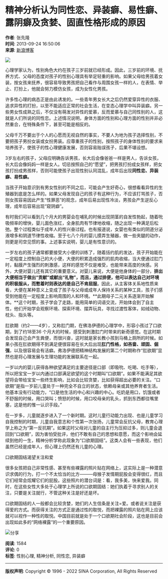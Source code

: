 # 精神分析认为同性恋、异装癖、易性癖、露阴癖及贪婪、固直性格形成的原因
**作者**: 张先隆  
**时间**: 2013-09-24 16:50:06  
**来源**: [新浪博客](http://blog.sina.com.cn/u/1227187337)  

![](http://p2.sinaimg.cn/1227187337/180/1606201622)

心理学家认为，性别角色大约在孩子三岁前就已经形成。因此，三岁前的环境、抚养方式、父母的态度对孩子的性别心理具有举足轻重的影响。如果父母给男孩着女装，按女孩来抚养，很容易导致男孩把自己看作与周围女孩一样的人，在表情、举止、打扮上，他就会努力模仿女孩，成为女性化男孩。

许多性心理的病态正是由此诱发的。一些青年男女长大之后仍然爱穿异性的衣服、追求异性的打扮，以至不能适应正常的社会生活，在变态心理学中叫异装癖。另一些男女性成熟之后，不仅没有萌发对异性的爱慕，反而爱慕与自己同性别的人，这就是人们所说的同性恋。上述情况说明，身体方面的性别和心理方面的性别并非必然重合，在特殊条件下，甚至可能是相反的。

父母千万不要出于个人的心愿而无视自然的事实，不要人为地为孩子选择性别，不要把孩子男扮女装或女扮男装。应尊重孩子的性别，按照孩子的身体性别的要求来培养孩子，使孩子的性心理健康发展，否则容易贻误孩子，后果不堪设想。

3岁左右的孩子，父母应明确告诉男孩，长大后会像爸爸一样是男人，告诉女孩，长大后会像妈妈一样是女人。切忌按照自己的“愿望”，把男孩打扮成女孩样，把女孩打扮成男孩样，否则可能使孩子出现性别认同混乱，成年后出现**同性恋、异装癖、易性癖。**

当孩子开始意识到有男女性别的不同之后，可能会产生好奇心，很想看看异性的生殖器到底是怎么样的。如果父母发现自己的孩子有这种行为，不应该打骂孩子，否则女孩容易因此产生“性罪恶”的观念，成年后易出现性冷淡，男孩会产生逆反心理，成年后容易出现“窥阴癖”。

有时我们可以看到几个月大的男婴会在哺乳的时候出现阴茎的自发性勃起，随着吮吸频率的增快，婴儿面色涨红，全身肌肉有节律地收缩，随之出现一种满足后松弛。整个过程类似于成年人的性兴奋过程。也有报道说，女婴也有类似的阴道分泌液增多和阴道节律性收缩。至于七八个月的婴儿摸弄生殖器，做一些夹腿的动作，则更是司空见惯的事。上述事实说明，婴儿是有性意识的。

一岁左右的孩子通常都要接受大小便的训练了，随着括约肌的发达，孩子开始能在一定程度上控制自己的大小便，大便的积累造成强烈的肌肉收缩，当大便通过肛门时，黏膜产生强烈的刺激感，这样的感觉不仅是难受，也能带来高度的快感。另外，大便对婴儿还有其它的重要意义。对婴儿来说，大便是他身体的一部分，**排出大便相当于做出“贡献”或献出“礼物”，**而且，通过排便，他可以表达自己对环境的积极服从，而**憋着时则表达的是自己不肯屈服**。因此，从主客体关系地性质来看，大便在某种意义上变成了孩子与父母或成年人保持关系的某种工具，孩子们感受到他能在一定程度上影响周围的人和环境。**此期母子二元关系逐渐开始解体。**这个时期，孩子学会了走路，能用简单的词语交流，开始体会到了自主性，他们开始学会观察环境、探索环境、摆弄玩具，寻找过渡性客体，如绒动物、枕头、指头等。

肛欲期（约2——4岁），又称肛门期，在佛洛伊德的心理学中，形容小孩过了口欲期，到了约18至36 个月大的时候，感受到刺激肛门时带来的新奇感觉。在这时期会发现自己会产生粪便，而很兴奋，这时就是家长教小孩到马桶上厕所的时候。如果小孩在肛欲期得不到满足便很容易在长大后出现**肛门性格，如吝啬、顽固、倔强**，以及很容易会有洁癖。弗洛伊德把精神结构发展的第二个时期称作“肛欲期”显然也是将心理发展与生理功能的发展联系在一起。

一岁以内的婴儿获得各种欲望满足的主要途径是口部（即吸吮、吃喝、吃手等），所以把宝宝一岁以内通过口部满足欲望的这个时期叫“口欲期”。如果不能满足其欲望将会带给宝宝一些终生影响，比如会比较贪婪，比如获得超出必要的关注。“口欲期”是指一岁前儿童处于一种完全不自立的状态，依赖母亲或其他养育者生活。他基本没有行动能力，“口是他生活的中心和兴趣的中心。吃奶是用口，饥饿或者不舒服的时候，用口哭叫；愤怒的时候，用口咬母亲的乳头，抓到东西都往嘴里塞，这是他的惟一认识手段。”

在一岁多，儿童就逐步进入了一个新时期。这时儿童行动能力出现、也是儿童学习自我控制的时期，儿童自我意志和个性第一次张扬，儿童常会反抗父母，教育心理学上称之为“第一反抗期”。如果这时父母对儿童的自主行为压抑过多，则儿童会退回到“口欲期”，因为害怕受批评，他们不敢有自己的思想和意愿，而这个影响会延续到他的一生，精神分析学称此现象为“口欲期固结”。这类人会有一些表现，他们虽然已经是成年人，但心理上仍然还有儿童的心理。

口欲期固结渴望关注和爱

很多女孩把自己非常性感、甚至有些裸露的照片贴在网络上，这实际上是一种潜意识求偶的行为，打一个不太恰当的比方———母猴子发情期屁股会变得很红，而且它们经常会炫耀它们的屁股。这些照片的潜台词是：看，我多美，快来爱我。同时，在这些女性大多处于心理学上所说的口欲期固结：她们执着于寻求别人的关注，只要是关注就行，不管这种关注是好还是坏。

口欲期固结的人一般都会比较贪婪，她们的人生信条是关注=爱。或者说关注是获得爱的方式。而获得关注的方式正是通过性的取悦，而把裸露的照片贴在网上应该就可以视作一种性的取悦。中国目前就是处于一个口欲期社会阶段，这也是目前会出现如此多的“网络裸露”的一个重要原因。

![分享](//comet.blog.sina.com.cn/qr?https://blog.sina.com.cn/s/blog_492564890101b9pm.html)

**阅读**: 1584  
**评论**: 0  
**标签**: 性别心理, 精神分析, 同性恋, 异装癖  

---

**版权声明**: Copyright © 1996 - 2022 SINA Corporation, All Rights Reserved 